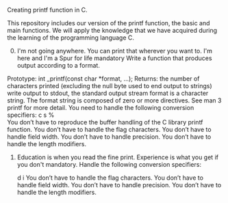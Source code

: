 Creating printf function in C.

This repository includes our version of the printf function, the basic and main functions.
We will apply the knowledge that we have acquired during the learning of the programming language C.

0. I'm not going anywhere. You can print that wherever you want to. I'm here and I'm a Spur for life
mandatory
Write a function that produces output according to a format.

Prototype: int _printf(const char *format, ...);
Returns: the number of characters printed (excluding the null byte used to end output to strings)
write output to stdout, the standard output stream
format is a character string. The format string is composed of zero or more directives. See man 3 printf for more detail. You need to handle the following conversion specifiers:
	c
	s
	%	
You don’t have to reproduce the buffer handling of the C library printf function.
You don’t have to handle the flag characters.
You don’t have to handle field width.
You don’t have to handle precision.
You don’t have to handle the length modifiers.

1. Education is when you read the fine print. Experience is what you get if you don't
mandatory.
Handle the following conversion specifiers:

	d
	i
You don’t have to handle the flag characters.
You don’t have to handle field width.
You don’t have to handle precision.
You don’t have to handle the length modifiers.
